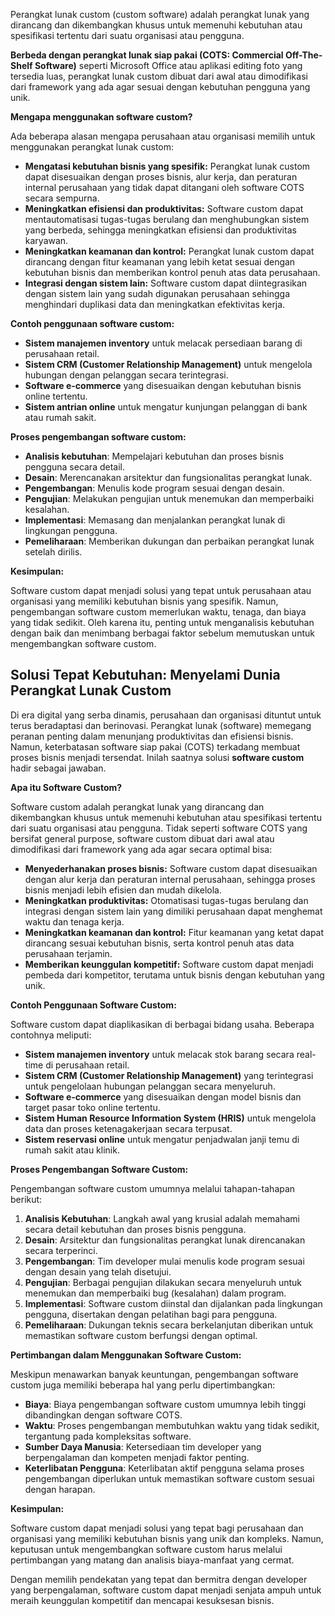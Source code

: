 Perangkat lunak custom (custom software) adalah perangkat lunak yang dirancang dan dikembangkan khusus untuk memenuhi kebutuhan atau spesifikasi tertentu dari suatu organisasi atau pengguna.  

**Berbeda dengan perangkat lunak siap pakai (COTS: Commercial Off-The-Shelf Software)** seperti Microsoft Office atau aplikasi editing foto yang tersedia luas, perangkat lunak custom dibuat dari awal atau dimodifikasi dari framework yang ada  agar sesuai dengan kebutuhan  pengguna yang unik. 

**Mengapa menggunakan software custom?**

Ada beberapa alasan mengapa perusahaan atau organisasi memilih untuk menggunakan perangkat lunak custom:

* **Mengatasi kebutuhan bisnis yang spesifik:**  Perangkat lunak custom dapat disesuaikan dengan  proses bisnis, alur kerja, dan peraturan  internal perusahaan yang tidak dapat  ditangani oleh software  COTS secara  sempurna.
* **Meningkatkan efisiensi dan produktivitas:**  Software custom dapat  mentautomatisasi tugas-tugas  berulang dan  menghubungkan sistem yang berbeda, sehingga  meningkatkan efisiensi dan produktivitas  karyawan.
* **Meningkatkan keamanan dan kontrol:**  Perangkat lunak custom  dapat  dirancang dengan  fitur keamanan  yang lebih  ketat  sesuai dengan  kebutuhan  bisnis  dan  memberikan  kontrol  penuh  atas  data  perusahaan.
* **Integrasi dengan sistem lain:**  Software custom dapat  diintegrasikan  dengan  sistem  lain yang  sudah  digunakan  perusahaan  sehingga  menghindari  duplikasi  data  dan  meningkatkan  efektivitas  kerja.

**Contoh penggunaan software custom:**

* **Sistem manajemen inventory** untuk melacak persediaan barang  di perusahaan retail.
* **Sistem CRM (Customer Relationship Management)**  untuk mengelola hubungan  dengan pelanggan secara terintegrasi.
* **Software e-commerce** yang  disesuaikan dengan  kebutuhan  bisnis  online  tertentu.
* **Sistem antrian  online** untuk mengatur  kunjungan  pelanggan  di  bank  atau rumah sakit.

**Proses pengembangan software custom:**

* **Analisis kebutuhan**:  Mempelajari kebutuhan  dan  proses bisnis  pengguna  secara  detail.
* **Desain**:  Merencanakan  arsitektur  dan  fungsionalitas  perangkat lunak.
* **Pengembangan**:  Menulis kode  program  sesuai  dengan  desain.
* **Pengujian**:  Melakukan  pengujian  untuk  menemukan  dan  memperbaiki  kesalahan.
* **Implementasi**:  Memasang  dan  menjalankan  perangkat lunak  di  lingkungan  pengguna.
* **Pemeliharaan**:  Memberikan  dukungan  dan  perbaikan  perangkat lunak  setelah  dirilis.

**Kesimpulan:**

Software custom  dapat menjadi  solusi  yang  tepat  untuk  perusahaan  atau  organisasi  yang  memiliki kebutuhan bisnis yang  spesifik.  Namun,  pengembangan  software custom  memerlukan  waktu,  tenaga,  dan  biaya  yang  tidak sedikit.  Oleh karena itu,  penting  untuk  menganalisis  kebutuhan  dengan  baik  dan  menimbang  berbagai  faktor  sebelum  memutuskan  untuk  mengembangkan  software custom.

## Solusi Tepat Kebutuhan: Menyelami Dunia Perangkat Lunak Custom

Di era digital yang serba dinamis, perusahaan dan organisasi dituntut untuk terus beradaptasi dan berinovasi. Perangkat lunak (software) memegang peranan penting dalam menunjang produktivitas dan efisiensi bisnis. Namun, keterbatasan software siap pakai (COTS) terkadang membuat proses bisnis menjadi tersendat. Inilah saatnya solusi **software custom** hadir sebagai jawaban.

**Apa itu Software Custom?**

Software custom adalah perangkat lunak yang dirancang dan dikembangkan khusus untuk memenuhi kebutuhan atau spesifikasi tertentu dari suatu organisasi atau pengguna. Tidak seperti software COTS yang bersifat general purpose, software custom dibuat dari awal atau dimodifikasi dari framework yang ada agar  secara optimal bisa:

* **Menyederhanakan proses bisnis:** Software custom dapat disesuaikan dengan alur kerja dan peraturan internal perusahaan, sehingga proses bisnis menjadi lebih efisien dan mudah dikelola.
* **Meningkatkan produktivitas:** Otomatisasi tugas-tugas berulang dan integrasi dengan sistem lain yang dimiliki perusahaan dapat menghemat waktu dan tenaga kerja.
* **Meningkatkan keamanan dan kontrol:** Fitur keamanan yang ketat dapat dirancang sesuai kebutuhan bisnis, serta kontrol penuh atas data perusahaan terjamin.
* **Memberikan keunggulan kompetitif:** Software custom dapat menjadi pembeda dari kompetitor, terutama untuk bisnis dengan kebutuhan yang unik.

**Contoh Penggunaan Software Custom:**

Software custom dapat diaplikasikan di berbagai bidang usaha. Beberapa contohnya meliputi:

* **Sistem manajemen inventory** untuk melacak stok barang secara real-time di perusahaan retail.
* **Sistem CRM (Customer Relationship Management)** yang terintegrasi untuk pengelolaan hubungan pelanggan secara menyeluruh.
* **Software e-commerce** yang disesuaikan dengan model bisnis dan target pasar toko online tertentu.
* **Sistem Human Resource Information System (HRIS)** untuk mengelola data dan proses ketenagakerjaan secara terpusat.
* **Sistem reservasi online** untuk mengatur penjadwalan janji temu di rumah sakit atau klinik.

**Proses Pengembangan Software Custom:**

Pengembangan software custom umumnya melalui tahapan-tahapan berikut:

1. **Analisis Kebutuhan**: Langkah awal yang krusial adalah memahami secara detail kebutuhan dan proses bisnis pengguna. 
2. **Desain**: Arsitektur dan fungsionalitas perangkat lunak  direncanakan secara terperinci. 
3. **Pengembangan**: Tim developer mulai menulis kode program sesuai dengan desain yang telah disetujui.
4. **Pengujian**: Berbagai pengujian dilakukan secara menyeluruh untuk menemukan dan memperbaiki bug (kesalahan) dalam program.
5. **Implementasi**: Software custom diinstal dan dijalankan pada lingkungan pengguna, disertakan dengan pelatihan bagi para pengguna.
6. **Pemeliharaan**: Dukungan teknis secara berkelanjutan diberikan untuk memastikan software custom berfungsi dengan optimal.

**Pertimbangan dalam Menggunakan Software Custom:**

Meskipun menawarkan banyak keuntungan, pengembangan software custom juga memiliki beberapa hal yang perlu dipertimbangkan:

* **Biaya**: Biaya pengembangan software custom umumnya lebih tinggi dibandingkan dengan software COTS.
* **Waktu**: Proses pengembangan membutuhkan waktu yang tidak sedikit, tergantung pada kompleksitas software.
* **Sumber Daya Manusia**: Ketersediaan tim developer yang berpengalaman dan kompeten menjadi faktor penting.
* **Keterlibatan Pengguna**: Keterlibatan aktif pengguna selama proses pengembangan diperlukan untuk memastikan software custom sesuai dengan harapan.

**Kesimpulan:**

Software custom dapat menjadi solusi yang tepat bagi perusahaan dan organisasi yang memiliki kebutuhan bisnis yang unik dan kompleks. Namun, keputusan untuk mengembangkan software custom harus melalui pertimbangan yang matang dan analisis biaya-manfaat yang cermat. 

Dengan memilih pendekatan yang tepat dan bermitra dengan developer yang berpengalaman, software custom dapat menjadi senjata ampuh untuk meraih keunggulan kompetitif dan mencapai kesuksesan bisnis.
